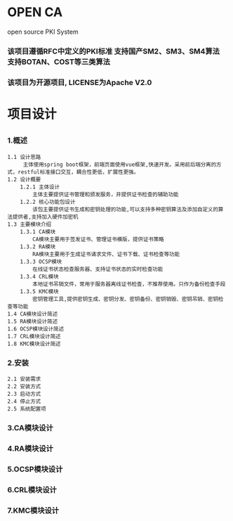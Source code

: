 # OPEN CA
open source PKI System

 ### 该项目遵循RFC中定义的PKI标准 支持国产SM2、SM3、SM4算法 支持BOTAN、COST等三类算法
 ### 该项目为开源项目, LICENSE为Apache V2.0
 
 # 项目设计
  ## 

  ### 1.概述

    1.1 设计思路
         主体使用spring boot框架，前端页面使用vue框架,快速开发。采用前后端分离的方式，restful标准接口交互，耦合性更低，扩展性更强。
    1.2 设计概要
        1.2.1 主体设计
            主体主要提供证书管理和颁发服务，并提供证书检查的辅助功能
        1.2.2 核心功能包设计
            该包主要提供证书生成和密钥处理的功能,可以支持多种密钥算法及添加自定义的算法提供者,支持加入硬件加密机
    1.3 主要模块介绍
        1.3.1 CA模块
            CA模块主要用于签发证书、管理证书模版，提供证书策略
        1.3.2 RA模块
            RA模块主要用于生成证书请求文件、证书下载、证书检查等功能
        1.3.3 OCSP模块
            在线证书状态检查服务器、支持证书状态的实时检查功能
        1.3.4 CRL模块
            本地证书吊销文件，常用于服务器离线证书检查，不推荐使用。只作为备份检查手段
        1.3.5 KMC模块
            密钥管理工具,提供密钥生成、密钥分发、密钥备份、密钥销毁、密钥吊销、密钥检查等功能
    1.4 CA模块设计简述
    1.5 RA模块设计简述
    1.6 OCSP模块设计简述
    1.7 CRL模块设计简述
    1.8 KMC模块设计简述
   
  
  ### 2.安装

    2.1 安装需求
    2.2 安装方式
    2.3 启动方式
    2.4 停止方式
    2.5 系统配置项
  
  ### 3.CA模块设计
  
  ### 4.RA模块设计
  
  ### 5.OCSP模块设计
  
  ### 6.CRL模块设计
  
  ### 7.KMC模块设计